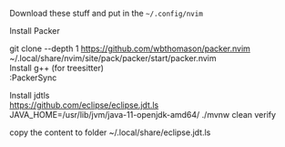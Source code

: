 Download these stuff and put in the `~/.config/nvim`

Install Packer

git clone --depth 1 https://github.com/wbthomason/packer.nvim \
 ~/.local/share/nvim/site/pack/packer/start/packer.nvim \
 Install g++ (for treesitter) \
 :PackerSync
 
Install jdtls \
https://github.com/eclipse/eclipse.jdt.ls \
JAVA_HOME=/usr/lib/jvm/java-11-openjdk-amd64/ ./mvnw clean verify

copy the content to folder
~/.local/share/eclipse.jdt.ls

